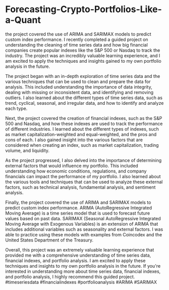 # Forecasting-Crypto-Portfolios-Like-a-Quant
the project covered the use of ARIMA and SARIMAX models to predict custom index performance.
I recently completed a guided project on understanding the cleaning of time series data and how big financial companies create popular indexes like the S&P 500 or Nasdaq to track the industry. The project was an incredibly valuable learning experience, and I am excited to apply the techniques and insights gained to my own portfolio analysis in the future.

The project began with an in-depth exploration of time series data and the various techniques that can be used to clean and prepare the data for analysis. This included understanding the importance of data integrity, dealing with missing or inconsistent data, and identifying and removing outliers. I also learned about the different types of time series data, such as trend, cyclical, seasonal, and irregular data, and how to identify and analyze each type.

Next, the project covered the creation of financial indexes, such as the S&P 500 and Nasdaq, and how these indexes are used to track the performance of different industries. I learned about the different types of indexes, such as market capitalization-weighted and equal-weighted, and the pros and cons of each. I also gained insight into the various factors that are considered when creating an index, such as market capitalization, trading volume, and liquidity.

As the project progressed, I also delved into the importance of determining external factors that would influence my portfolio. This included understanding how economic conditions, regulations, and company financials can impact the performance of my portfolio. I also learned about the various tools and techniques that can be used to analyze these external factors, such as technical analysis, fundamental analysis, and sentiment analysis.

Finally, the project covered the use of ARIMA and SARIMAX models to predict custom index performance. ARIMA (AutoRegressive Integrated Moving Average) is a time series model that is used to forecast future values based on past data. SARIMAX (Seasonal AutoRegressive Integrated Moving Average with Exogenous Variables) is an extension of ARIMA that includes additional variables such as seasonality and external factors. I was able to practice using these models with examples from Coincodex and the United States Department of the Treasury.

Overall, this project was an extremely valuable learning experience that provided me with a comprehensive understanding of time series data, financial indexes, and portfolio analysis. I am excited to apply these techniques and insights to my own portfolio analysis in the future. If you're interested in understanding more about time series data, financial indexes, and portfolio analysis, I highly recommend this guided project. #timeseriesdata #financialindexes #portfolioanalysis #ARIMA #SARIMAX
